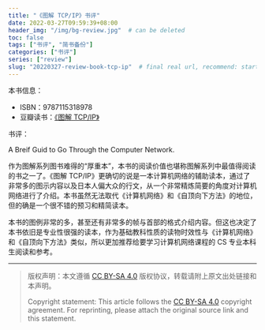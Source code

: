 ```yaml
---
title: "《图解 TCP/IP》书评"
date: 2022-03-27T09:59:39+08:00
header_img: "/img/bg-review.jpg"  # can be deleted
toc: false
tags: ["书评", "简书备份"]
categories: ["书评"]
series: ["review"]
slug: "20220327-review-book-tcp-ip"  # final real url, recommend: start by date, follow lower case words with hyphen splitter. E.g., `20230316-text-title`
---
```


本书信息：
* ISBN：9787115318978
* 豆瓣读书：[《图解 TCP/IP》](https://book.douban.com/subject/24737674/)

书评：

A Breif Guid to Go Through the Computer Network.

作为图解系列图书难得的“厚重本”，本书的阅读价值也堪称图解系列中最值得阅读的书之一了。《图解 TCP/IP》更确切的说是一本计算机网络的辅助读本，通过了非常多的图示内容以及日本人偏大众的行文，从一个非常精炼简要的角度对计算机网络进行了介绍。本书虽然无法取代《计算机网络》和《自顶向下方法》的地位，但的确是一个很不错的预习和精简读本。

本书的图例非常的多，甚至还有非常多的帧与首部的格式介绍内容。但这也决定了本书依旧是专业性很强的读本，作为基础教科性质的读物时效性与《计算机网络》和《自顶向下方法》类似，所以更加推荐给要学习计算机网络课程的 CS 专业本科生阅读和参考。

---

> 版权声明：本文遵循 [CC BY-SA 4.0](https://creativecommons.org/licenses/by-sa/4.0/deed.zh) 版权协议，转载请附上原文出处链接和本声明。
>
> Copyright statement: This article follows the [CC BY-SA 4.0](https://creativecommons.org/licenses/by-sa/4.0/deed.en) copyright agreement. For reprinting, please attach the original source link and this statement.
